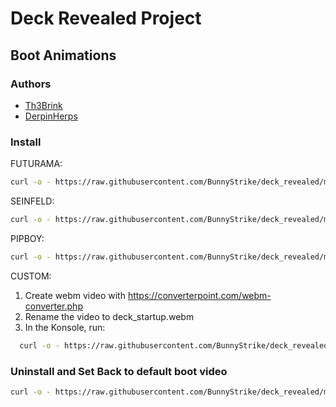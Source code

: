 
# Deck Revealed Project

## Boot Animations

### Authors

- [Th3Brink](https://www.gamesrevealed.com) 
- [DerpinHerps](https://www.reddit.com/user/DerpinHerps) 

### Install

FUTURAMA:

``` bash
curl -o - https://raw.githubusercontent.com/BunnyStrike/deck_revealed/main/boot_videos/futurama/futurama_install.sh | bash -
```

SEINFELD:

``` bash
curl -o - https://raw.githubusercontent.com/BunnyStrike/deck_revealed/main/boot_videos/seinfeld/seinfeld_install.sh | bash -
```

PIPBOY:

``` bash
curl -o - https://raw.githubusercontent.com/BunnyStrike/deck_revealed/main/boot_videos/pipboy/install.sh | bash -
```

CUSTOM:
1. Create webm video with https://converterpoint.com/webm-converter.php
2. Rename the video to deck_startup.webm
3. In the Konsole, run: 

``` bash
  curl -o - https://raw.githubusercontent.com/BunnyStrike/deck_revealed/main/boot_videos/custom/custom_install.sh | bash -
```


### Uninstall and Set Back to default boot video

``` bash
curl -o - https://raw.githubusercontent.com/BunnyStrike/deck_revealed/main/boot_videos/uninstall.sh | bash -
```
